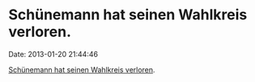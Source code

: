Schünemann hat seinen Wahlkreis verloren.
=========================================

Date: 2013-01-20 21:44:46

[Schünemann hat seinen Wahlkreis
verloren](http://wahlen.kds.de/2013ltw/Daten/255000_000025/index.html).
